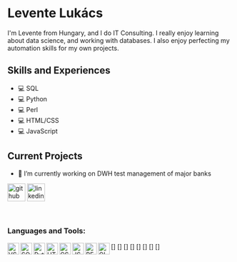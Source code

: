# Levente Lukács
I'm Levente from Hungary, and I do IT Consulting. I really enjoy learning about data science, and working with databases. I also enjoy perfecting my automation skills for my own projects.

## Skills and Experiences
* 💻 SQL
* 💻 Python
* 💻 Perl
* 💻 HTML/CSS
* 💻 JavaScript

## Current Projects

- 🔭 I’m currently working on DWH test management of major banks 



[<img src="https://cdn.jsdelivr.net/npm/simple-icons@3.0.1/icons/github.svg" alt='github' width='40px'/>](https://github.com/llevi95)
[<img src='https://cdn.jsdelivr.net/npm/simple-icons@3.0.1/icons/linkedin.svg' alt='linkedin' width='40px'/>](https://www.linkedin.com/in/leventelukács/)  

<br />

### Languages and Tools:

[<img align="left" alt="VSC" width="26px" src="https://cdn.jsdelivr.net/npm/simple-icons@6.19.0/icons/visualstudiocode.svg" />]
[<img align="left" alt="SQL" width="26px" src="https://cdn.jsdelivr.net/npm/simple-icons@6.19.0/icons/postgresql.svg" />]
[<img align="left" alt="Python" width="26px" src="https://cdn.jsdelivr.net/npm/simple-icons@6.19.0/icons/python.svg" />]
[<img align="left" alt="HTML" width="26px" src="https://cdn.jsdelivr.net/npm/simple-icons@6.19.0/icons/html5.svg" />]
[<img align="left" alt="CSS" width="26px" src="https://cdn.jsdelivr.net/npm/simple-icons@6.19.0/icons/css3.svg" />]
[<img align="left" alt="JS" width="26px" src="https://cdn.jsdelivr.net/npm/simple-icons@6.19.0/icons/javascript.svg" />]
[<img align="left" alt="PERL" width="26px" src="https://cdn.jsdelivr.net/npm/simple-icons@6.19.0/icons/perl.svg" />]
[<img align="left" alt="GIT" width="26px" src="https://cdn.jsdelivr.net/npm/simple-icons@6.19.0/icons/git.svg" />]